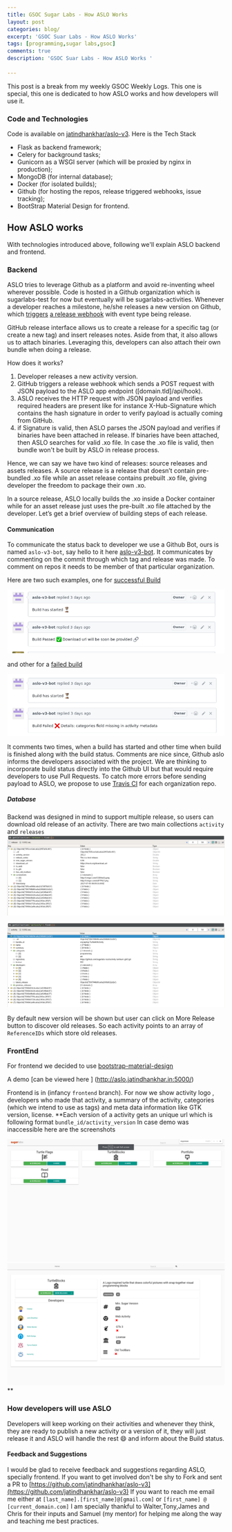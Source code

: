 ```yaml
---
title: GSOC Sugar Labs - How ASLO Works 
layout: post
categories: blog/
excerpt: 'GSOC Suar Labs - How ASLO Works'
tags: [programming,sugar labs,gsoc]
comments: true
description: 'GSOC Suar Labs - How ASLO Works '

---
```

This post is a break from my weekly GSOC Weekly Logs. This one is special, this one is dedicated to  how ASLO works and how developers will use it.


### Code and Technologies
Code is available on [jatindhankhar/aslo-v3](https://github.com/jatindhankhar/aslo-v3). 
Here is the Tech Stack
* Flask as backend framework;
* Celery for background tasks;
* Gunicorn as a WSGI server (which will be proxied by nginx in production);
* MongoDB (for internal database);
* Docker (for isolated builds);
* Github (for hosting the repos, release triggered webhooks, issue tracking);
* BootStrap Material Design for frontend.
## How ASLO works


With technologies introduced above, following we'll explain ASLO backend and frontend. 

### Backend

ASLO tries to leverage Github as a platform and avoid re-inventing wheel wherever possible. Code is hosted in a Github organization which is sugarlabs-test for now but eventually will be sugarlabs-activities. Whenever a developer reaches a milestone, he/she releases a new version on Github, which [triggers](https://developer.github.com/webhooks/) [a release webhook](https://developer.github.com/webhooks/) with event type being release.

GitHub release interface allows us to create a release for a specific tag (or create a new tag) and insert releases notes. Aside from that, it also allows us to attach binaries. Leveraging this, developers can also attach their own bundle when doing a release.

How does it works?

1. Developer releases a new activity version.
2. GitHub triggers a release webhook which sends a POST request with JSON payload to the ASLO app endpoint ([domain.tld]/api/hook).
3. ASLO receives the HTTP request with JSON payload and verifies required headers are present like for instance X-Hub-Signature which contains the hash signature in order to verify payload is actually coming from GitHub.
4. if Signature is valid, then ASLO parses the JSON payload and verifies if binaries have been attached in release. If binaries have been attached, then ASLO searches for valid .xo file. In case the .xo file is valid, then bundle won't be built by ASLO in release process.

Hence, we can say we have two kind of releases: source releases and assets releases. A source release is a release that doesn’t contain pre-bundled .xo file while an asset release contains prebuilt .xo file, giving developer the freedom to package their own .xo. 

In a source release, ASLO locally builds the .xo inside a Docker container while for an asset release just uses the pre-built .xo file attached by the developer. Let’s get a brief overview of building steps of each release.

#### Communication 
To communicate the status back to developer we use a Github Bot, ours is named `aslo-v3-bot`, say hello to it here [aslo-v3-bot](https://github.com/aslo-v3-bot). It  communicates by commenting on the commit through which tag and release was made. 
To comment on repos it needs to be member of that particular organization. 

Here are two such examples, one for [successful Build](https://github.com/sugarlabs-test/activity-turtleart-gtk3/commit/4469d77e9e3a173325ca1e647c3b3d4365b91873#commitcomment-23072564)

<img src="/images/gsoc-how-aslo-works/success.png" alt="Success Build">

and other for a [failed build](https://github.com/sugarlabs-test/browse-activity/commit/0a927969bade8bfd07d70e2c930351323f6b3fa2#commitcomment-23072507)


<img src="/images/gsoc-how-aslo-works/failure.png" alt="Failed Build">

It comments two times, when a build has started and other time when build is finished along with the build status. Comments are nice since, Github aslo informs the developers associated with the project. We are thinking to incorporate build status directly into the Github UI but that would require developers to use Pull Requests. 
To catch more errors before sending payload to ASLO, we propose to use [Travis CI](https://travis-ci.org) for each organization repo. 


##### Database
Backend was designed in mind to support multiple release, so users can download old release of an activity. 
There are two main collections `activity` and `releases`
<img src="/images/gsoc-how-aslo-works/activity_schema.png" alt="Activity Schema">

<img src="/images/gsoc-how-aslo-works/release_schema.png" alt="Release Schema">

By default new version will be shown but user can click on More Release button to discover old releases.
So each activity points to an array of `ReferenceIDs` which store old releases.


### FrontEnd 
For frontend we decided to use [bootstrap-material-design](https://github.com/FezVrasta/bootstrap-material-design)

A demo [can be viewed here ] (http://aslo.jatindhankhar.in:5000/) 

Frontend is in (infancy `frontend` branch). For now  we show activity logo , developers who made that activity, a summary of the activity, categories (which we intend to use as tags) and meta data information like GTK version, license.
**Each version of a activity gets an unique url which is following format `bundle_id/activity_version`
In case demo was inaccessible here are the screenshots

<img src="/images/gsoc-how-aslo-works/index.png" alt="Index Page">

<img src="/images/gsoc-how-aslo-works/detail.png" alt="Detail Page">
**


### How developers will use ASLO
Developers will keep working on their activities and whenever they think, they are ready to publish a new activity or a version of it, they will just release it and ASLO will handle the rest :smile: and inform about the Build status. 




#### Feedback and Suggestions

I would be glad to receive feedback and suggestions regarding ASLO, specially frontend. 
If you want to get involved don't be shy to Fork and sent a PR to [https://github.com/jatindhankhar/aslo-v3](https://github.com/jatindhankhar/aslo-v3)
If you want to reach me email me either at `[last_name].[first_name]@[gmail.com]` or `[first_name] @ [current_domain.com]`
I am specially thankful to Walter,Tony,James and Chris for their inputs and Samuel (my mentor) for helping me along the way and teaching me best practices.